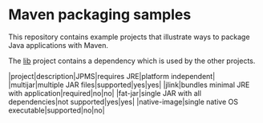 # Maven packaging samples

This repository contains example projects that illustrate ways to package Java applications with Maven.

The [lib](lib) project contains a dependency which is used by the other projects.

|project|description|JPMS|requires JRE|platform independent|
|multijar|multiple JAR files|supported|yes|yes|
|jlink|bundles minimal JRE with application|required|no|no|
|fat-jar|single JAR with all dependencies|not supported|yes|yes|
|native-image|single native OS executable|supported|no|no|